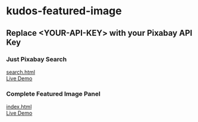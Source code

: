 # kudos-featured-image

## Replace \<YOUR-API-KEY> with your Pixabay API Key

### Just Pixabay Search
<a href="https://github.com/marmadukeandbob05/kudos-featured-image/blob/master/search.html">search.html</a><br>
<a href="https://featured-image-pixabay.firebaseapp.com/search.html">Live Demo</a>

### Complete Featured Image Panel
<a href="https://github.com/marmadukeandbob05/kudos-featured-image/blob/master/index.html">index.html</a><br>
<a href="https://featured-image-pixabay.firebaseapp.com/">Live Demo</a>
